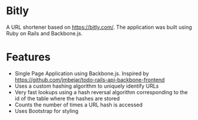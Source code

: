# Bitly
A URL shortener based on https://bitly.com/. The application was built using Ruby on Rails and Backbone.js.

# Features
* Single Page Application using Backbone.js. Inspired by https://github.com/jmbejar/todo-rails-api-backbone-frontend
* Uses a custom hashing algorithm to uniquely identify URLs
* Very fast lookups using a hash reversal algorithm corresponding to the id of the table where the hashes are stored
* Counts the number of times a URL hash is accessed
* Uses Bootstrap for styling
